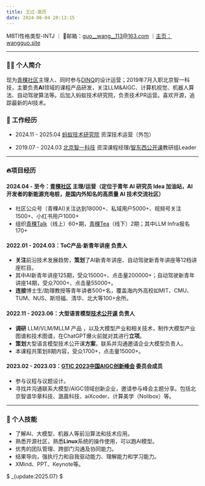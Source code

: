 ```yaml
---
title: 王过·简历
date: 2024-06-04 20:13:15 
---
```


MBTI性格类型-INTJ ｜ 📮邮箱：[guo__wang__113@163.com](mailto:guo_wang_113@163.com) ｜[主页：wangguo.site](https://wangguo.site)

---

### 🙋‍♂️ 个人简介

现为[青稞社区](http://qingkeai.online)主理人、同时参与[DINQ](https://dinq.io/)的设计运营；2019年7月入职北京智一科技，主要负责**AI**领域的课程产品研发，关注LLM&AIGC、计算机视觉、机器人算法、自动驾驶算法等。后加入蚂蚁技术研究院，负责技术PR运营。喜欢开源，追踪最新的AI技术。

### 🧱 工作经历

- 2024.11 - 2025.04 [蚂蚁技术研究院](https://antresearch.com) 资深技术运营（外包）

- 2019.07 - 2024.03  [北京智一科技](https://zhidx.com/about) 资深课程经理/[智东西公开课](https://course.zhidx.com/ )教研组Leader

------

### 🔥项目经历

#### 2024.04 - 至今：[青稞社区](qingkelab.github.io) 主理/运营（定位于青年 AI 研究员 Idea 加油站，AI 开发者的新能源充电桩，是国内外知名的高质量 AI 技术交流社区）

- 社区公众号（青稞AI)关注达到18000+、私域用户5000+、视频号关注1500+、小红书用户1000+
- 组织[青稞Talk](http://qingkeai.online/categories/talk)（线上）60+期，[青稞Tea](https://lu.ma/user/qingke)（线下）2期；其中LLM Infra报名170+


#### 2022.01 - 2024.03：ToC产品·新青年讲座 负责人
- **关注**前沿技术发展趋势，**策划**了AI新青年讲座、自动驾驶新青年讲座等12档讲座栏目。
- 其中AI新青年讲座125期，受众15000+、点击量200000+；自动驾驶新青年讲座14期，受众7000+、点击量55000+。
- **连接**博士生/助理教授等青年讲者500+名，覆盖海内外高校如MIT、CMU、TUM、NUS、斯坦福、清华、北大等100+余所。

#### 2022.11 - 2023.06：大型语言模型[技术公开课](https://course.zhidx.com/topic/detail/NjUyYmQxZjU4N2JmZjliNzZlMjM=) 负责人
- **调研** LLM/VLM/MLLM 产品 ，以及大模型产业和相关技术，制作大模型产业图谱和技术图谱，在ChatGPT爆火前就对其进行**立项**。
- **策划**大型语言模型技术公开课**方案**，联系并沟通邀请企业大模型负责人。
- 本课程共策划8期内容，受众1700+，点击量15000+。

#### 2023.02 - 2023.03：[GTIC 2023中国AIGC创新峰会](https://gtic.zhidx.com/2023/aigc/) 委员会成员
- 参与议程与议题设计。
- 寻找并沟通联系大模型/AIGC领域创新企业，邀请参与峰会主题分享。包括北京智谱华章科技、潞晨科技、aiXcoder、计算美学（Nolibox）等。

------

### 🤺 个人技能

- 了解AI、大模型、机器人等前沿算法和技术应用。
- 熟悉开源社区，熟悉**Linux**系统的操作使用，可以跑AI模型。
- 优秀的团队管理、跨部门沟通及协同能力。
- 结果导向，强执行力和自我驱动能力、理解能力和学习能力。
- XMind、PPT、Keynote等。

$ _{update:2025.07} $

